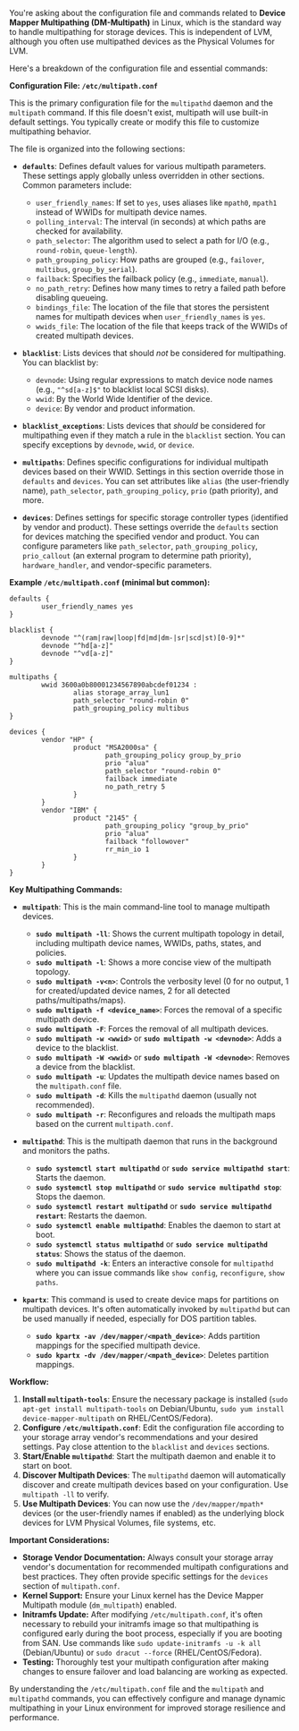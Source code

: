 You're asking about the configuration file and commands related to **Device Mapper Multipathing (DM-Multipath)** in Linux, which is the standard way to handle multipathing for storage devices. This is independent of LVM, although you often use multipathed devices as the Physical Volumes for LVM.

Here's a breakdown of the configuration file and essential commands:

**Configuration File: `/etc/multipath.conf`**

This is the primary configuration file for the `multipathd` daemon and the `multipath` command. If this file doesn't exist, multipath will use built-in default settings. You typically create or modify this file to customize multipathing behavior.

The file is organized into the following sections:

* **`defaults`**: Defines default values for various multipath parameters. These settings apply globally unless overridden in other sections. Common parameters include:
    * `user_friendly_names`: If set to `yes`, uses aliases like `mpath0`, `mpath1` instead of WWIDs for multipath device names.
    * `polling_interval`: The interval (in seconds) at which paths are checked for availability.
    * `path_selector`: The algorithm used to select a path for I/O (e.g., `round-robin`, `queue-length`).
    * `path_grouping_policy`: How paths are grouped (e.g., `failover`, `multibus`, `group_by_serial`).
    * `failback`: Specifies the failback policy (e.g., `immediate`, `manual`).
    * `no_path_retry`: Defines how many times to retry a failed path before disabling queueing.
    * `bindings_file`: The location of the file that stores the persistent names for multipath devices when `user_friendly_names` is `yes`.
    * `wwids_file`: The location of the file that keeps track of the WWIDs of created multipath devices.

* **`blacklist`**: Lists devices that should *not* be considered for multipathing. You can blacklist by:
    * `devnode`: Using regular expressions to match device node names (e.g., `"^sd[a-z]$"` to blacklist local SCSI disks).
    * `wwid`: By the World Wide Identifier of the device.
    * `device`: By vendor and product information.

* **`blacklist_exceptions`**: Lists devices that *should* be considered for multipathing even if they match a rule in the `blacklist` section. You can specify exceptions by `devnode`, `wwid`, or `device`.

* **`multipaths`**: Defines specific configurations for individual multipath devices based on their WWID. Settings in this section override those in `defaults` and `devices`. You can set attributes like `alias` (the user-friendly name), `path_selector`, `path_grouping_policy`, `prio` (path priority), and more.

* **`devices`**: Defines settings for specific storage controller types (identified by vendor and product). These settings override the `defaults` section for devices matching the specified vendor and product. You can configure parameters like `path_selector`, `path_grouping_policy`, `prio_callout` (an external program to determine path priority), `hardware_handler`, and vendor-specific parameters.

**Example `/etc/multipath.conf` (minimal but common):**

```
defaults {
        user_friendly_names yes
}

blacklist {
        devnode "^(ram|raw|loop|fd|md|dm-|sr|scd|st)[0-9]*"
        devnode "^hd[a-z]"
        devnode "^vd[a-z]"
}

multipaths {
        wwid 3600a0b80001234567890abcdef01234 :
                alias storage_array_lun1
                path_selector "round-robin 0"
                path_grouping_policy multibus
}

devices {
        vendor "HP" {
                product "MSA2000sa" {
                        path_grouping_policy group_by_prio
                        prio "alua"
                        path_selector "round-robin 0"
                        failback immediate
                        no_path_retry 5
                }
        }
        vendor "IBM" {
                product "2145" {
                        path_grouping_policy "group_by_prio"
                        prio "alua"
                        failback "followover"
                        rr_min_io 1
                }
        }
}
```

**Key Multipathing Commands:**

* **`multipath`**: This is the main command-line tool to manage multipath devices.
    * **`sudo multipath -ll`**: Shows the current multipath topology in detail, including multipath device names, WWIDs, paths, states, and policies.
    * **`sudo multipath -l`**: Shows a more concise view of the multipath topology.
    * **`sudo multipath -v<n>`**: Controls the verbosity level (0 for no output, 1 for created/updated device names, 2 for all detected paths/multipaths/maps).
    * **`sudo multipath -f <device_name>`**: Forces the removal of a specific multipath device.
    * **`sudo multipath -F`**: Forces the removal of all multipath devices.
    * **`sudo multipath -w <wwid>`** or **`sudo multipath -w <devnode>`**: Adds a device to the blacklist.
    * **`sudo multipath -W <wwid>`** or **`sudo multipath -W <devnode>`**: Removes a device from the blacklist.
    * **`sudo multipath -u`**: Updates the multipath device names based on the `multipath.conf` file.
    * **`sudo multipath -d`**: Kills the `multipathd` daemon (usually not recommended).
    * **`sudo multipath -r`**: Reconfigures and reloads the multipath maps based on the current `multipath.conf`.

* **`multipathd`**: This is the multipath daemon that runs in the background and monitors the paths.
    * **`sudo systemctl start multipathd`** or **`sudo service multipathd start`**: Starts the daemon.
    * **`sudo systemctl stop multipathd`** or **`sudo service multipathd stop`**: Stops the daemon.
    * **`sudo systemctl restart multipathd`** or **`sudo service multipathd restart`**: Restarts the daemon.
    * **`sudo systemctl enable multipathd`**: Enables the daemon to start at boot.
    * **`sudo systemctl status multipathd`** or **`sudo service multipathd status`**: Shows the status of the daemon.
    * **`sudo multipathd -k`**: Enters an interactive console for `multipathd` where you can issue commands like `show config`, `reconfigure`, `show paths`.

* **`kpartx`**: This command is used to create device maps for partitions on multipath devices. It's often automatically invoked by `multipathd` but can be used manually if needed, especially for DOS partition tables.
    * **`sudo kpartx -av /dev/mapper/<mpath_device>`**: Adds partition mappings for the specified multipath device.
    * **`sudo kpartx -dv /dev/mapper/<mpath_device>`**: Deletes partition mappings.

**Workflow:**

1.  **Install `multipath-tools`**: Ensure the necessary package is installed (`sudo apt-get install multipath-tools` on Debian/Ubuntu, `sudo yum install device-mapper-multipath` on RHEL/CentOS/Fedora).
2.  **Configure `/etc/multipath.conf`**: Edit the configuration file according to your storage array vendor's recommendations and your desired settings. Pay close attention to the `blacklist` and `devices` sections.
3.  **Start/Enable `multipathd`**: Start the multipath daemon and enable it to start on boot.
4.  **Discover Multipath Devices**: The `multipathd` daemon will automatically discover and create multipath devices based on your configuration. Use `multipath -ll` to verify.
5.  **Use Multipath Devices**: You can now use the `/dev/mapper/mpath*` devices (or the user-friendly names if enabled) as the underlying block devices for LVM Physical Volumes, file systems, etc.

**Important Considerations:**

* **Storage Vendor Documentation:** Always consult your storage array vendor's documentation for recommended multipath configurations and best practices. They often provide specific settings for the `devices` section of `multipath.conf`.
* **Kernel Support:** Ensure your Linux kernel has the Device Mapper Multipath module (`dm_multipath`) enabled.
* **Initramfs Update:** After modifying `/etc/multipath.conf`, it's often necessary to rebuild your initramfs image so that multipathing is configured early during the boot process, especially if you are booting from SAN. Use commands like `sudo update-initramfs -u -k all` (Debian/Ubuntu) or `sudo dracut --force` (RHEL/CentOS/Fedora).
* **Testing:** Thoroughly test your multipath configuration after making changes to ensure failover and load balancing are working as expected.

By understanding the `/etc/multipath.conf` file and the `multipath` and `multipathd` commands, you can effectively configure and manage dynamic multipathing in your Linux environment for improved storage resilience and performance.
